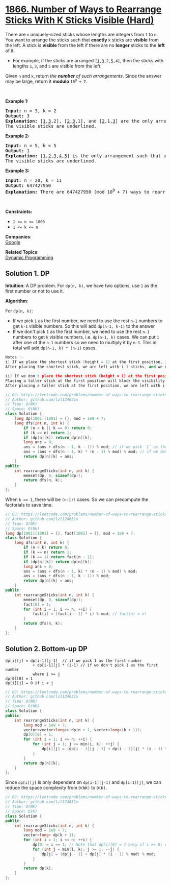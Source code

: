 # [1866. Number of Ways to Rearrange Sticks With K Sticks Visible (Hard)](https://leetcode.com/problems/number-of-ways-to-rearrange-sticks-with-k-sticks-visible/)

<p>There are <code>n</code> uniquely-sized sticks whose lengths are integers from <code>1</code> to <code>n</code>. You want to arrange the sticks such that <strong>exactly</strong> <code>k</code>&nbsp;sticks are <strong>visible</strong> from the left. A stick&nbsp;is <strong>visible</strong> from the left if there are no <strong>longer</strong>&nbsp;sticks to the <strong>left</strong> of it.</p>

<ul>
	<li>For example, if the sticks are arranged <code>[<u>1</u>,<u>3</u>,2,<u>5</u>,4]</code>, then the sticks with lengths <code>1</code>, <code>3</code>, and <code>5</code> are visible from the left.</li>
</ul>

<p>Given <code>n</code> and <code>k</code>, return <em>the <strong>number</strong> of such arrangements</em>. Since the answer may be large, return it <strong>modulo</strong> <code>10<sup>9</sup> + 7</code>.</p>

<p>&nbsp;</p>
<p><strong>Example 1:</strong></p>

<pre><strong>Input:</strong> n = 3, k = 2
<strong>Output:</strong> 3
<strong>Explanation:</strong> [<u>1</u>,<u>3</u>,2], [<u>2</u>,<u>3</u>,1], and [<u>2</u>,1,<u>3</u>] are the only arrangements such that exactly 2 sticks are visible.
The visible sticks are underlined.
</pre>

<p><strong>Example 2:</strong></p>

<pre><strong>Input:</strong> n = 5, k = 5
<strong>Output:</strong> 1
<strong>Explanation:</strong> [<u>1</u>,<u>2</u>,<u>3</u>,<u>4</u>,<u>5</u>] is the only arrangement such that all 5 sticks are visible.
The visible sticks are underlined.
</pre>

<p><strong>Example 3:</strong></p>

<pre><strong>Input:</strong> n = 20, k = 11
<strong>Output:</strong> 647427950
<strong>Explanation:</strong> There are 647427950 (mod 10<sup>9 </sup>+ 7) ways to rearrange the sticks such that exactly 11 sticks are visible.
</pre>

<p>&nbsp;</p>
<p><strong>Constraints:</strong></p>

<ul>
	<li><code>1 &lt;= n &lt;= 1000</code></li>
	<li><code>1 &lt;= k &lt;= n</code></li>
</ul>


**Companies**:  
[Google](https://leetcode.com/company/google)

**Related Topics**:  
[Dynamic Programming](https://leetcode.com/tag/dynamic-programming/)

## Solution 1. DP

**Intuition**: A DP problem. For `dp(n, k)`, we have two options, use `1` as the first number or not to use it.

**Algorithm**:

For `dp(n, k)`:
* If we pick `1` as the first number, we need to use the rest `n-1` numbers to get `k-1` visible numbers. So this will add `dp(n-1, k-1)` to the answer
* If we don't pick `1` as the first number, we need to use the rest `n-1` numbers to get `k` visible numbers, i.e. `dp(n-1, k)` cases. We can put `1` after one of the `n-1` numbers so we need to multiply it by `n-1`. This in total will add `dp(n-1, k) * (n-1)` cases.

```cpp
Notes :-
i) If we place the shortest stick (height = 1) at the first position, it will always be visible because there are no sticks to its left.
After placing the shortest stick, we are left with i-1 sticks, and we need to arrange them such that j-1 sticks are visible (since the first stick is already visible).

ii) If we don't place the shortest stick (height = 1) at the first position, we can place any of the remaining i-1 sticks at the first position.
Placing a taller stick at the first position will block the visibility of the shortest stick (height = 1) if it appears later in the arrangement.
After placing a taller stick at the first position, we are left with i-1 sticks, and we still need j sticks to be visible.
```
```cpp
// OJ: https://leetcode.com/problems/number-of-ways-to-rearrange-sticks-with-k-sticks-visible/
// Author: github.com/lzl124631x
// Time: O(NK)
// Space: O(NK)
class Solution {
    long dp[1001][1001] = {}, mod = 1e9 + 7;
    long dfs(int n, int k) {
        if (n < k || k == 0) return 0;
        if (k == n) return 1;
        if (dp[n][k]) return dp[n][k];
        long ans = 0;
        ans = (ans + dfs(n - 1, k - 1)) % mod; // if we pick `1` as the first number, there will be `dp(n - 1, k - 1)` cases
        ans = (ans + dfs(n - 1, k) * (n - 1) % mod) % mod; // if we don't pick `1` as the first number, there will be `dp(n - 1, k) * (n-1)` cases
        return dp[n][k] = ans;
    }
public:
    int rearrangeSticks(int n, int k) {
        memset(dp, 0, sizeof(dp));
        return dfs(n, k);
    }
};
```

When `k == 1`, there will be `(n-1)!` cases. So we can precompute the factorials to save time.

```cpp
// OJ: https://leetcode.com/problems/number-of-ways-to-rearrange-sticks-with-k-sticks-visible/
// Author: github.com/lzl124631x
// Time: O(NK)
// Space: O(Nk)
long dp[1001][1001] = {}, fact[1001] = {}, mod = 1e9 + 7;
class Solution {
    long dfs(int n, int k) {
        if (n < k) return 0;
        if (k == n) return 1;
        if (k == 1) return fact[n - 1];
        if (dp[n][k]) return dp[n][k];
        long ans = 0;
        ans = (ans + dfs(n - 1, k) * (n - 1) % mod) % mod;
        ans = (ans + dfs(n - 1, k - 1)) % mod;
        return dp[n][k] = ans;
    }
public:
    int rearrangeSticks(int n, int k) {
        memset(dp, 0, sizeof(dp));
        fact[0] = 1;
        for (int i = 1; i <= n; ++i) {
            fact[i] = (fact[i - 1] * i) % mod; // fact(n) = n!
        }
        return dfs(n, k);
    }
};
```

## Solution 2. Bottom-up DP

```
dp[i][j] = dp[i-1][j-1]  // if we pick 1 as the first number
            + dp[i-1][j] * (i-1) // if we don't pick 1 as the first number
            where i >= j
dp[0][0] = 1
dp[i][j] = 0 if i < j
```

```cpp
// OJ: https://leetcode.com/problems/number-of-ways-to-rearrange-sticks-with-k-sticks-visible/
// Author: github.com/lzl124631x
// Time: O(NK)
// Space: O(NK)
class Solution {
public:
    int rearrangeSticks(int n, int k) {
        long mod = 1e9 + 7;
        vector<vector<long>> dp(n + 1, vector<long>(k + 1));
        dp[0][0] = 1;
        for (int i = 1; i <= n; ++i) {
            for (int j = 1; j <= min(i, k); ++j) {
                dp[i][j] = (dp[i - 1][j - 1] + dp[i - 1][j] * (i - 1) % mod) % mod;
            }
        }
        return dp[n][k];
    }
};
```

Since `dp[i][j]` is only dependent on `dp[i-1][j-1]` and `dp[i-1][j]`, we can reduce the space complexity from `O(NK)` to `O(K)`.

```cpp
// OJ: https://leetcode.com/problems/number-of-ways-to-rearrange-sticks-with-k-sticks-visible/
// Author: github.com/lzl124631x
// Time: O(NK)
// Space: O(K)
class Solution {
public:
    int rearrangeSticks(int n, int k) {
        long mod = 1e9 + 7;
        vector<long> dp(k + 1);
        for (int i = 1; i <= n; ++i) {
            dp[0] = i == 1; // Note that dp[i][0] = 1 only if i == 0; otherwise dp[i][0] = 0.
            for (int j = min(i, k); j >= 1; --j) {
                dp[j] = (dp[j - 1] + dp[j] * (i - 1) % mod) % mod;
            }
        }
        return dp[k];
    }
};
```
